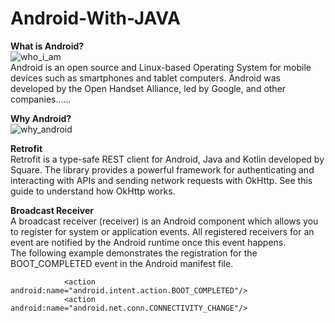 # Android-With-JAVA
**What is Android?**</br>
![who_i_am](https://user-images.githubusercontent.com/26745548/40565733-7d8cdf32-608f-11e8-94d8-626f6be5a160.jpg)</br>
Android is an open source and Linux-based Operating System for mobile devices such as smartphones and tablet computers. Android was developed by the Open Handset Alliance, led by Google, and other companies......

**Why Android?**</br>
![why_android](https://user-images.githubusercontent.com/26745548/40565682-4b3b888a-608f-11e8-864c-aeb5826efecb.jpg)

**Retrofit**</br>
Retrofit is a type-safe REST client for Android, Java and Kotlin developed by Square. The library provides a powerful framework for authenticating and interacting with APIs and sending network requests with OkHttp. See this guide to understand how OkHttp works.

**Broadcast Receiver**</br>
A broadcast receiver (receiver) is an Android component which allows you to register for system or application events. All registered  receivers for an event are notified by the Android runtime once this event happens.</br>
The following example demonstrates the registration for the BOOT_COMPLETED event in the Android manifest file.</br>

                <action android:name="android.intent.action.BOOT_COMPLETED"/>
                <action android:name="android.net.conn.CONNECTIVITY_CHANGE"/>
